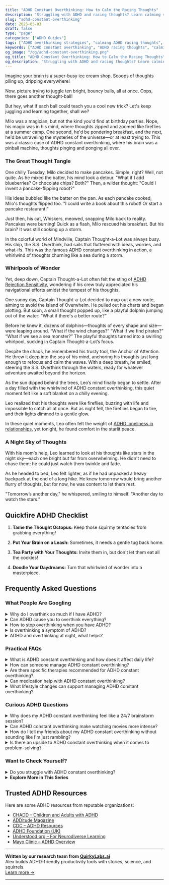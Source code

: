 ```yaml
---
title: "ADHD Constant Overthinking: How to Calm the Racing Thoughts"
description: "Struggling with ADHD and racing thoughts? Learn calming strategies to stop the spiral of overthinking and finally give your mind a breather."
slug: "adhd-constant-overthinking"
date: 2025-05-03
draft: false
type: "page"
categories: ["ADHD Guides"]
tags: ["ADHD overthinking strategies", "calming ADHD racing thoughts", "ADHD mind spiral solutions", "ADHD thought patterns", "adult ADHD overthinking", "playful ADHD coping techniques", "ADHD mental clarity tips"]
keywords: ["ADHD constant overthinking", "ADHD racing thoughts", "calming ADHD mind", "ADHD thought patterns", "ADHD mental strategies", "overthinking ADHD help", "ADHD mind spiral"]
og_image: "/og/adhd-constant-overthinking.png"
og_title: "ADHD Constant Overthinking: How to Calm the Racing Thoughts"
og_description: "Struggling with ADHD and racing thoughts? Learn calming strategies to stop the spiral of overthinking and finally give your mind a breather."
---
```


Imagine your brain is a super-busy ice cream shop. Scoops of thoughts piling up, dripping everywhere!

Now, picture trying to juggle ten bright, bouncy balls, all at once. Oops, there goes another thought-ball!

But hey, what if each ball could teach you a cool new trick? Let's keep juggling and learning together, shall we?

Milo was a magician, but not the kind you'd find at birthday parties. Nope, his magic was in his mind, where thoughts zipped and zoomed like fireflies at a summer camp. One second, he'd be pondering breakfast, and the next, he'd be unraveling the mysteries of the universe—or at least trying to. This was a classic case of ADHD constant overthinking, where his brain was a pinball machine, thoughts pinging and ponging all over.

### The Great Thought Tangle

One chilly Tuesday, Milo decided to make pancakes. Simple, right? Well, not quite. As he mixed the batter, his mind took a detour. "What if I add blueberries? Or chocolate chips? Both?" Then, a wilder thought: "Could I invent a pancake-flipping robot?"

His ideas bubbled like the batter on the pan. As each pancake cooked, Milo's thoughts flipped too. "I could write a book about this robot! Or start a pancake restaurant!"

Just then, his cat, Whiskers, meowed, snapping Milo back to reality. Pancakes were burning! Quick as a flash, Milo rescued his breakfast. But his brain? It was still cooking up a storm.

In the colorful world of Mindville, Captain Thought-a-Lot was always busy. His ship, the S.S. Overthink, had sails that fluttered with ideas, worries, and what-ifs. This was the famous ADHD constant overthinking in action, a whirlwind of thoughts churning like a sea during a storm.

### Whirlpools of Wonder

Yet, deep down, Captain Thought-a-Lot often felt the sting of [ADHD Rejection Sensitivity](/pages/adhd-rejection-sensitivity/), wondering if his crew truly appreciated his navigational efforts amidst the tempest of his thoughts.

One sunny day, Captain Thought-a-Lot decided to map out a new route, aiming to avoid the Island of Overwhelm. He pulled out his charts and began plotting. But soon, a small thought popped up, like a playful dolphin jumping out of the water: “What if there's a better route?”

Before he knew it, dozens of dolphins—thoughts of every shape and size—were leaping around. “What if the wind changes?” “What if we find pirates?” “What if we see a sea monster?” The playful thoughts turned into a swirling whirlpool, sucking in Captain Thought-a-Lot’s focus.

Despite the chaos, he remembered his trusty tool, the Anchor of Attention. He threw it deep into the sea of his mind, anchoring his thoughts just long enough to refocus and calm the waves. With a deep breath, he smiled, steering the S.S. Overthink through the waters, ready for whatever adventure awaited beyond the horizon.

As the sun dipped behind the trees, Leo’s mind finally began to settle. After a day filled with the whirlwind of ADHD constant overthinking, this quiet moment felt like a soft blanket on a chilly evening.

Leo realized that his thoughts were like fireflies, buzzing with life and impossible to catch all at once. But as night fell, the fireflies began to tire, and their lights dimmed to a gentle glow.

In these quiet moments, Leo often felt the weight of [ADHD loneliness in relationships](/pages/adhd-loneliness-in-relationships/), yet tonight, he found comfort in the starlit peace.

### A Night Sky of Thoughts

With his mom's help, Leo learned to look at his thoughts like stars in the night sky—each one bright but far from overwhelming. He didn't need to chase them; he could just watch them twinkle and fade.

As he headed to bed, Leo felt lighter, as if he had unpacked a heavy backpack at the end of a long hike. He knew tomorrow would bring another flurry of thoughts, but for now, he was content to let them rest.

"Tomorrow’s another day," he whispered, smiling to himself. "Another day to watch the stars."

## Quickfire ADHD Checklist

1. **Tame the Thought Octopus:** Keep those squirmy tentacles from grabbing everything!

2. **Put Your Brain on a Leash:** Sometimes, it needs a gentle tug back home.

3. **Tea Party with Your Thoughts:** Invite them in, but don't let them eat all the cookies!

4. **Doodle Your Daydreams:** Turn that whirlwind of wonder into a masterpiece.

## Frequently Asked Questions



### What People Are Googling

<details><summary>Why do I overthink so much if I have ADHD?</summary><p>Ah, overthinking can indeed feel like a big, cozy blanket of thoughts that just won’t let go, can’t it? With ADHD, your brain is naturally wired to hop around different ideas and possibilities, which can sometimes lead to overthinking. This happens because ADHD brains often seek stimulation, and in the absence of external excitement, internal thought processes take the stage, spinning stories and scenarios. Remember, it’s just your creative mind doing its job, maybe a little too enthusiastically! A warm cup of tea and a moment to breathe can sometimes help settle the whirlwind.</p></details>
<details><summary>Can ADHD cause you to overthink everything?</summary><p>Absolutely, it's quite common for those with ADHD to find themselves overthinking. This happens because an ADHD brain often jumps from one thought to another, exploring possibilities and scenarios in a non-linear way. This can feel like your mind is always on, analyzing and reanalyzing situations. Remember, it's just how your unique brain works, exploring every nook and cranny of thought, and while it can be exhausting, it's also a sign of your deep creativity and thoroughness.</p></details>
<details><summary>How to stop overthinking when you have ADHD?</summary><p>Ah, overthinking can indeed feel like a tangled web in our minds, especially with ADHD! A cozy approach to quieting those bustling thoughts is to engage in mindfulness or simple meditation exercises. Even a few minutes a day can help you center your thoughts and reduce the swirl. Also, jotting down your thoughts in a journal or using a voice recorder to speak them out loud can help externalize what's swirling inside, making it easier to manage and sort through. Remember, it’s okay to have busy brain days, and finding gentle ways to slow down can feel quite soothing.</p></details>
<details><summary>Is overthinking a symptom of ADHD?</summary><p>Absolutely, overthinking can indeed be a part of the ADHD experience! Many people with ADHD find themselves caught in loops of thoughts, analyzing things from every angle. This is sometimes referred to as "rumination" or "hyperfocus on thoughts," and it can be quite overwhelming. Rest assured, it's a common aspect of ADHD, and there are strategies and tools to help manage it, so you're definitely not alone in this!</p></details>
<details><summary>ADHD and overthinking at night, what helps?</summary><p>Dealing with overthinking at night when you have ADHD can definitely be tough, but there are some cozy strategies you can try to help calm those racing thoughts. Establishing a relaxing bedtime routine can really make a difference. This might include activities like reading a calming book, listening to soothing music, or doing some gentle stretches. Also, consider jotting down your thoughts in a journal before bed. This can help clear your mind and make it easier to drift off to sleep. Remember, finding the right strategy might take some experimenting, but you're doing great by just looking for solutions!</p></details>



### Practical FAQs

<details><summary>What is ADHD constant overthinking and how does it affect daily life?</summary><p>ADHD constant overthinking, often referred to as "rumination," is like having a mind that's always on, endlessly turning thoughts over and over. This can feel like your brain is constantly buzzing with a whirlwind of ideas, worries, and possibilities. In daily life, this can be quite exhausting and overwhelming, making it hard to focus on tasks at hand or relax fully. Understanding and acknowledging this aspect of ADHD can lead to more effective coping strategies, helping to quiet the noise and enjoy a calmer, more focused day-to-day experience.</p></details>
<details><summary>How can someone manage ADHD constant overthinking?</summary><p>Managing overthinking with ADHD can certainly feel like a big task, but there are a few cozy and gentle strategies you can wrap yourself into. One soothing approach is mindfulness or meditation, which can help slow down those racing thoughts and give your mind a much-needed break. Setting up a simple, relaxing routine before bed, like reading a book or sipping some herbal tea, can also help calm your thoughts. Remember, it's perfectly okay to have busy brain days, and taking small steps towards managing your thoughts is already a big win!</p></details>
<details><summary>Are there specific therapies recommended for ADHD constant overthinking?</summary><p>Absolutely, there are several therapeutic approaches that can help manage the overthinking that often accompanies ADHD. Cognitive Behavioral Therapy (CBT) is particularly beneficial, as it focuses on identifying and altering thought patterns that can lead to anxiety and overthinking. Mindfulness and meditation practices can also be incredibly helpful in learning to stay present and reduce the swirl of thoughts. It's a good idea to explore these options with a therapist who understands ADHD to find the best strategies tailored for you.</p></details>
<details><summary>Can medication help with ADHD constant overthinking?</summary><p>Absolutely, medication can indeed be a helpful tool for managing the constant overthinking often experienced with ADHD. Many people find that the right medication helps to quieten the mental noise, allowing for clearer and more focused thinking. It's like turning down the volume on a radio that's always on too loud, giving your thoughts a chance to play at a more comfortable level. Of course, it's important to work closely with a healthcare provider to find the medication and dosage that works best for you, as everyone's experience with ADHD is unique.</p></details>
<details><summary>What lifestyle changes can support managing ADHD constant overthinking?</summary><p>Absolutely, managing overthinking when you have ADHD can definitely be smoothed out with some thoughtful lifestyle tweaks! First, establishing a calming bedtime routine, like reading or gentle yoga, can really help quieten your mind before sleep. Also, integrating regular physical activity into your day, whether it’s a brisk walk or a dance class, can greatly help in managing those racing thoughts by boosting brain chemicals that enhance focus and calm. Lastly, setting aside specific times to jot down your thoughts can work wonders, allowing you to clear your mind and focus more on the present moment. These small steps can make a big difference in feeling more at ease!</p></details>



### Curious ADHD Questions

<details><summary>Why does my ADHD constant overthinking feel like a 24/7 brainstorm session?</summary><p>Oh, I totally get why it feels that way! With ADHD, your brain is often buzzing with activity, like a busy beehive, constantly generating thoughts and ideas. This overthinking can feel like you're in an endless brainstorming session because your mind is jumping from one thought to another, often without much pause. It's like having a superpower where your brain is on a creative spree, except when it's time to slow down, it doesn't always get the memo!</p></details>
<details><summary>Can ADHD constant overthinking make watching movies more intense?</summary><p>Absolutely, having ADHD can indeed make watching movies a more intense experience due to overthinking! When your mind is constantly whirring, you might find yourself analyzing every detail or predicting plot twists, which can ramp up the intensity of the story. It’s like your brain is on a little adventure of its own, alongside the movie’s narrative. Embracing this can turn movie watching into a uniquely rich and engaging experience, so maybe grab a cozy blanket and let your mind do its thing!</p></details>
<details><summary>How do I tell my friends about my ADHD constant overthinking without sounding like I'm just rambling?</summary><p>Absolutely, sharing your experiences with ADHD, especially about overthinking, can feel daunting but it's really wonderful that you're considering opening up about it. A cozy way to start could be by choosing a quiet, relaxed time when you're hanging out, maybe over a cup of coffee or during a walk. You can say something like, "I’ve noticed I tend to overthink things quite a bit because of my ADHD, and I wanted to share that with you." This keeps it simple and direct, and you might find that your friends appreciate your openness and may even share their own experiences. Sharing a bit of your world can deepen your connections and make you feel more supported!</p></details>
<details><summary>Is there an upside to ADHD constant overthinking when it comes to problem-solving?</summary><p>Absolutely, there's a silver lining to the constant whirl of thoughts that can come with ADHD! This overthinking can actually be a superpower in problem-solving situations. Your brain's ability to hop from one idea to another rapidly can lead to creative and innovative solutions that others might miss. Embracing this aspect of your ADHD can turn what might seem like a challenge into a valuable asset in brainstorming sessions or when tackling complex issues.</p></details>



### Want to Check Yourself?

<details><summary>Do you struggle with ADHD constant overthinking?</summary><p>Absolutely, overthinking is a common experience for many with ADHD, and you're definitely not alone in feeling this way. The ADHD brain often likes to leap from one thought to another, which can sometimes feel like a non-stop swirl. A cozy tip might be to try jotting down your thoughts in a journal or using mindfulness techniques to gently bring your focus back to the present. Remember, it's okay to have busy thoughts; embracing some calm activities can also help soothe your mind.</p></details>

<script type="application/ld+json">
{
  "@context": "https://schema.org",
  "@type": "FAQPage",
  "mainEntity": [
    {
      "@type": "Question",
      "name": "Why do I overthink so much if I have ADHD?",
      "acceptedAnswer": {
        "@type": "Answer",
        "text": "Ah, overthinking can indeed feel like a big, cozy blanket of thoughts that just won\u2019t let go, can\u2019t it? With ADHD, your brain is naturally wired to hop around different ideas and possibilities, which can sometimes lead to overthinking. This happens because ADHD brains often seek stimulation, and in the absence of external excitement, internal thought processes take the stage, spinning stories and scenarios. Remember, it\u2019s just your creative mind doing its job, maybe a little too enthusiastically! A warm cup of tea and a moment to breathe can sometimes help settle the whirlwind."
      }
    },
    {
      "@type": "Question",
      "name": "Can ADHD cause you to overthink everything?",
      "acceptedAnswer": {
        "@type": "Answer",
        "text": "Absolutely, it's quite common for those with ADHD to find themselves overthinking. This happens because an ADHD brain often jumps from one thought to another, exploring possibilities and scenarios in a non-linear way. This can feel like your mind is always on, analyzing and reanalyzing situations. Remember, it's just how your unique brain works, exploring every nook and cranny of thought, and while it can be exhausting, it's also a sign of your deep creativity and thoroughness."
      }
    },
    {
      "@type": "Question",
      "name": "How to stop overthinking when you have ADHD?",
      "acceptedAnswer": {
        "@type": "Answer",
        "text": "Ah, overthinking can indeed feel like a tangled web in our minds, especially with ADHD! A cozy approach to quieting those bustling thoughts is to engage in mindfulness or simple meditation exercises. Even a few minutes a day can help you center your thoughts and reduce the swirl. Also, jotting down your thoughts in a journal or using a voice recorder to speak them out loud can help externalize what's swirling inside, making it easier to manage and sort through. Remember, it\u2019s okay to have busy brain days, and finding gentle ways to slow down can feel quite soothing."
      }
    },
    {
      "@type": "Question",
      "name": "Is overthinking a symptom of ADHD?",
      "acceptedAnswer": {
        "@type": "Answer",
        "text": "Absolutely, overthinking can indeed be a part of the ADHD experience! Many people with ADHD find themselves caught in loops of thoughts, analyzing things from every angle. This is sometimes referred to as \"rumination\" or \"hyperfocus on thoughts,\" and it can be quite overwhelming. Rest assured, it's a common aspect of ADHD, and there are strategies and tools to help manage it, so you're definitely not alone in this!"
      }
    },
    {
      "@type": "Question",
      "name": "ADHD and overthinking at night, what helps?",
      "acceptedAnswer": {
        "@type": "Answer",
        "text": "Dealing with overthinking at night when you have ADHD can definitely be tough, but there are some cozy strategies you can try to help calm those racing thoughts. Establishing a relaxing bedtime routine can really make a difference. This might include activities like reading a calming book, listening to soothing music, or doing some gentle stretches. Also, consider jotting down your thoughts in a journal before bed. This can help clear your mind and make it easier to drift off to sleep. Remember, finding the right strategy might take some experimenting, but you're doing great by just looking for solutions!"
      }
    }
  ]
}
</script>
<script type="application/ld+json">
{
  "@context": "https://schema.org",
  "@type": "Article",
  "author": {
    "@type": "Person",
    "name": "QuirkyLabs",
    "url": "https://quirkylabs.ai/about"
  },
  "headline": "\"Ease Your Mind: ADHD Constant Overthinking Solutions!\"",
  "mainEntityOfPage": "https://blog.quirkylabs.ai/pages/adhd-constant-overthinking/",
  "datePublished": "2025-05-03"
}
</script>
<script type="application/ld+json">
{
  "@context": "https://schema.org",
  "@type": "BreadcrumbList",
  "itemListElement": [
    {
      "@type": "ListItem",
      "position": 1,
      "name": "Home",
      "item": "https://quirkylabs.ai/"
    },
    {
      "@type": "ListItem",
      "position": 2,
      "name": "Blog",
      "item": "https://blog.quirkylabs.ai/"
    },
    {
      "@type": "ListItem",
      "position": 3,
      "name": "\"Ease Your Mind: ADHD Constant Overthinking Solutions!\"",
      "item": "https://blog.quirkylabs.ai/pages/adhd-constant-overthinking/"
    }
  ]
}
</script>

<details>
<summary><strong>Explore More in This Series</strong></summary>

- [Adhd Loneliness In Relationships](/pages/adhd-loneliness-in-relationships/)
- [Adhd Fear Of Being Too Much](/pages/adhd-fear-of-being-too-much/)
- [Adhd Connection Overwhelm](/pages/adhd-connection-overwhelm/)
- [Adhd Cant Explain Yourself](/pages/adhd-cant-explain-yourself/)
- [Adhd No One Understands Me](/pages/adhd-no-one-understands-me/)
- [Adhd Fear Of Disconnection](/pages/adhd-fear-of-disconnection/)
- [Adhd Social Anxiety Layer](/pages/adhd-social-anxiety-layer/)
- [Adhd Longing For Understanding](/pages/adhd-longing-for-understanding/)
</details>



## Trusted ADHD Resources

Here are some ADHD resources from reputable organizations:

- [CHADD – Children and Adults with ADHD](https://chadd.org)
- [ADDitude Magazine](https://www.additudemag.com)
- [CDC – ADHD Resources](https://www.cdc.gov/ncbddd/adhd)
- [ADHD Foundation (UK)](https://www.adhdfoundation.org.uk)
- [Understood.org – For Neurodiverse Learning](https://www.understood.org)
- [Mayo Clinic – ADHD Overview](https://www.mayoclinic.org/diseases-conditions/adhd)


---

**Written by our research team from [QuirkyLabs.ai](https://quirkylabs.ai)**  
Alex builds ADHD-friendly productivity tools with stories, science, and squirrels.  
[Learn more →](https://quirkylabs.ai)

---